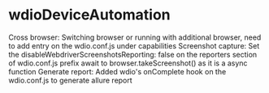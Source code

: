 # wdioDeviceAutomation

Cross browser: Switching browser or running with additional browser, need to add entry on the wdio.conf.js under capabilities
Screenshot capture: 
    Set the disableWebdriverScreenshotsReporting: false on the reporters section of wdio.conf.js
    prefix await to browser.takeScreenshot() as it is a async function
Generate report: Added wdio's onComplete hook on the wdio.conf.js to generate allure report
